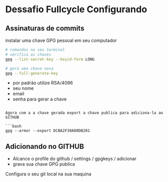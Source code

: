 # Dessafio Fullcycle Configurando 

## Assinaturas de commits
instalar uma chave GPG pessoal em seu computador 

```bash
# comandos no seu terminal
# verifica as chaves
gpg --list-secret-key --keyid-form LONG
```

```bash
# gera uma chave nova 
gpg --full-generate-key   

```
 - por padrão utilize RSA/4096
 - seu nome
 - email
 - senha para gerar a chave 
```

Agora com a a chave gerada export a chave publica para adiciona-la ao GITHUB  

```bash
gpg --armor --export DCBA2F30A00DB201 
``` 
## Adicionando no GITHUB

 - Alcance o profile do github / settings / gpgkeys / adicionar
 - grava sua chave GPG publica 

Configura o seu git local na sua maquina 
